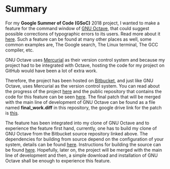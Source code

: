 # Summary

For my **Google Summer of Code (GSoC)** 2018 project, I wanted to make a feature for the command window of [GNU Octave](https://www.gnu.org/software/octave/), that could suggest possible corrections of typographic errors to its users. Read more about it [here](https://summerofcode.withgoogle.com/projects/#5362630907133952). Such a feature can be found at many other places as well, some common examples are, The Google search, The Linux terminal, The GCC compiler, etc.

GNU Octave uses [Mercurial](https://www.mercurial-scm.org/) as their version control system and because my project had to be integrated with Octave, hosting the code for my project on GitHub would have been a lot of extra work.

Therefore, the project has been hosted on [Bitbucket](https://bitbucket.org/), and just like GNU Octave, uses Mercurial as the version control system. You can read about the progress of the project [here](https://sudeepam.blogspot.com/) and the public repository that contains the code for this feature can be seen [here](https://bitbucket.org/peesu_97/octave/commits/all). The final patch that will be merged with the main line of development of GNU Octave can be found as a file named **final_work.diff** in this repository, the google drive link for the patch is [this](https://drive.google.com/file/d/1uPkZzIZXQ-UjbT8hjxtYTuZXsegkRP4J/view).

The feature has been integrated into my clone of GNU Octave and to experience the feature first hand, currently, one has to build my clone of GNU Octave from the Bitbucket source repository linked above. The dependencies for building from source depend on the configuration of your system, details can be found [here](https://wiki.octave.org/Building). Instructions for building the source can be found [here](https://hg.savannah.gnu.org/hgweb/octave/file/tip/etc/HACKING.md). Hopefully, later on, the project will be merged with the main line of development and then, a simple download and installation of GNU Octave shall be enough to experience this feature.
